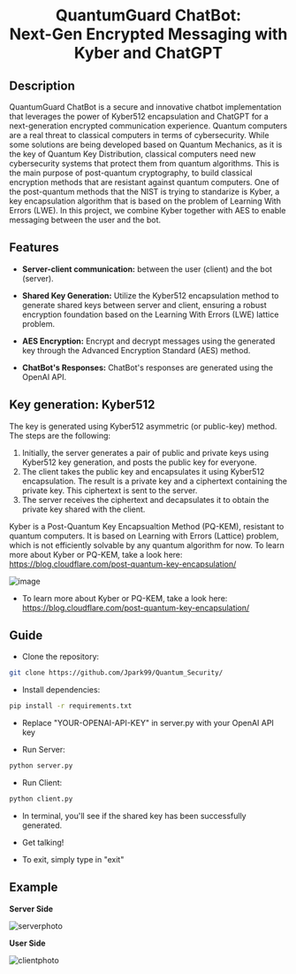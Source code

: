 <h1 align="center"> QuantumGuard ChatBot:<br/>  Next-Gen Encrypted Messaging with Kyber and ChatGPT </h1>

## Description
QuantumGuard ChatBot is a secure and innovative chatbot implementation that leverages the power of Kyber512 encapsulation and ChatGPT for a next-generation encrypted communication experience. Quantum computers are a real threat to classical computers in terms of cybersecurity. While some solutions are being developed based on Quantum Mechanics, as it is the key of Quantum Key Distribution, classical computers need new cybersecurity systems that protect them from quantum algorithms. This is the main purpose of post-quantum cryptography, to build classical encryption methods that are resistant against quantum computers. One of the post-quantum methods that the NIST is trying to standarize is Kyber, a key encapsulation algorithm that is based on the problem of Learning With Errors (LWE). In this project, we combine Kyber together with AES to enable messaging between the user and the bot.   

## Features
- **Server-client communication:** between the user (client) and the bot (server).
- **Shared Key Generation:** Utilize the Kyber512 encapsulation method to generate shared keys between server and client, ensuring a robust encryption foundation based on the Learning With Errors (LWE) lattice problem.

- **AES Encryption:** Encrypt and decrypt messages using the generated key through the Advanced Encryption Standard (AES) method.

- **ChatBot's Responses:** ChatBot's responses are generated using the OpenAI API.

## Key generation: Kyber512

The key is generated using Kyber512 asymmetric (or public-key) method. The steps are the following:

1. Initially, the server generates a pair of public and private keys using Kyber512 key generation, and posts the public key for everyone.
2. The client takes the public key and encapsulates it using Kyber512 encapsulation. The result is a private key and a ciphertext containing the private key. This ciphertext is sent to the server.
3. The server receives the ciphertext and decapsulates it to obtain the private key shared with the client. 

Kyber is a Post-Quantum Key Encapsualtion Method (PQ-KEM), resistant to quantum computers. It is based on Learning with Errors (Lattice) problem, which is not efficiently solvable by any quantum algorithm for now. To learn more about Kyber or PQ-KEM, take a look here: https://blog.cloudflare.com/post-quantum-key-encapsulation/

![image](https://github.com/Jpark99/Quantum_Security/assets/10427379/00cd9bf7-794d-424d-a32a-e14660a7c50f)

- To learn more about Kyber or PQ-KEM, take a look here: https://blog.cloudflare.com/post-quantum-key-encapsulation/

## Guide

- Clone the repository:
```bash
git clone https://github.com/Jpark99/Quantum_Security/
```

- Install dependencies:
```bash
pip install -r requirements.txt
```

- Replace "YOUR-OPENAI-API-KEY" in server.py with your OpenAI API key

- Run Server:
```bash
python server.py
```

- Run Client:
```bash
python client.py
```

- In terminal, you'll see if the shared key has been successfully generated.

- Get talking!

- To exit, simply type in "exit"

## Example

**Server Side**

![serverphoto](https://github.com/Jpark99/Quantum_Security/assets/10427379/b96ff7ca-4034-4fae-8160-38fa520a91e0)

**User Side**
  
![clientphoto](https://github.com/Jpark99/Quantum_Security/assets/10427379/dee9285a-8222-405c-8444-4e23cb441153)


